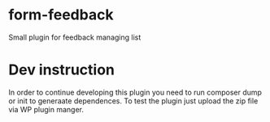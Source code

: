 # form-feedback
Small plugin for feedback managing list

# Dev instruction
In order to continue developing this plugin you need to run composer dump or init to generaate dependences. To test the plugin just upload the zip file via WP plugin manger.
